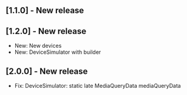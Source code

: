 ## [1.1.0] - New release

## [1.2.0] - New release

 - New: New devices
 - New: DeviceSimulator with builder

## [2.0.0] - New release

 - Fix: DeviceSimulator: static late MediaQueryData mediaQueryData
 
